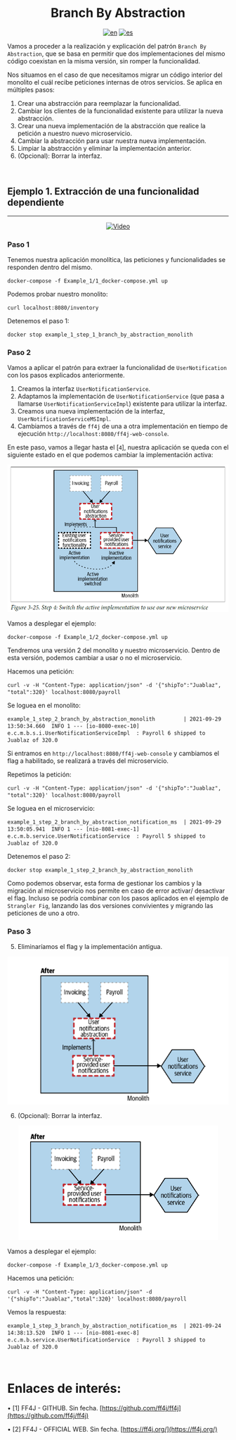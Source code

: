 <h1 align="center"><b>Branch By Abstraction</b></h1></div>
<div align="center">

[![en](https://img.shields.io/badge/lang-en-red.svg)](https://github.com/MasterCloudApps-Projects/Monolith-to-Microservices-Examples/tree/master/Branch_By_Abstraction/README.md)
[![es](https://img.shields.io/badge/lang-es-yellow.svg)](https://github.com/MasterCloudApps-Projects/Monolith-to-Microservices-Examples/tree/master/Branch_By_Abstraction/README.es.md)
</div>

Vamos a proceder a la realización y explicación del patrón ``Branch By Abstraction``, que se basa en permitir que dos implementaciones del mismo código coexistan en la misma versión, sin romper la funcionalidad.

Nos situamos en el caso de que necesitamos migrar un código interior del monolito el cuál recibe peticiones internas de otros servicios. Se aplica en múltiples pasos:
1. Crear una abstracción para reemplazar la funcionalidad.
2. Cambiar los clientes de la funcionalidad existente para utilizar la nueva abstracción.
3. Crear una nueva implementación de la abstracción que realice la petición a nuestro nuevo microservicio.
4. Cambiar la abstracción para usar nuestra nueva implementación.
5. Limpiar la abstracción y eliminar la implementación anterior.
6. (Opcional): Borrar la interfaz.

<br>

## **Ejemplo 1. Extracción de una funcionalidad dependiente**
____________________________________________________________
<div align="center">

[![Video](https://img.youtube.com/vi/XcbroWk0JNM/0.jpg)](https://www.youtube.com/watch?v=XcbroWk0JNM)
</div>

### **Paso 1**
Tenemos nuestra aplicación monolítica, las peticiones y funcionalidades se responden dentro del mismo.
```
docker-compose -f Example_1/1_docker-compose.yml up
```

Podemos probar nuestro monolito:
```
curl localhost:8080/inventory
```

Detenemos el paso 1:
```
docker stop example_1_step_1_branch_by_abstraction_monolith
```

### **Paso 2**
Vamos a aplicar el patrón para extraer la funcionalidad de `UserNotification` con los pasos explicados anteriormente.

1. Creamos la interfaz `UserNotificationService`.
2. Adaptamos la implementación de `UserNotificationService` (que pasa a llamarse `UserNotificationServiceImpl`) existente para utilizar la interfaz.
3. Creamos una nueva implementación de la interfaz, `UserNotificationServiceMSImpl`.
4. Cambiamos a través de `ff4j` de una a otra implementación en tiempo de ejecución `http://localhost:8080/ff4j-web-console`.

En este paso, vamos a llegar hasta el [``4``], nuestra aplicación se queda con el siguiente estado en el que podemos cambiar la implementación activa:

<div align="center">

![alt text](3.25_branch_by_abstraction.png)
</div>

Vamos a desplegar el ejemplo:
```
docker-compose -f Example_1/2_docker-compose.yml up
```
Tendremos una versión 2 del monolito y nuestro microservicio. Dentro de esta versión, podemos cambiar a usar o no el microservicio.

Hacemos una petición:
```
curl -v -H "Content-Type: application/json" -d '{"shipTo":"Juablaz", "total":320}' localhost:8080/payroll
```

Se loguea en el monolito:

```
example_1_step_2_branch_by_abstraction_monolith         | 2021-09-29 13:50:34.660  INFO 1 --- [io-8080-exec-10] e.c.m.b.s.i.UserNotificationServiceImpl  : Payroll 6 shipped to Juablaz of 320.0   
```

Si entramos en `http://localhost:8080/ff4j-web-console` y cambiamos el flag a habilitado, se realizará a través del microservicio.

Repetimos la petición:

```
curl -v -H "Content-Type: application/json" -d '{"shipTo":"Juablaz", "total":320}' localhost:8080/payroll
```

Se loguea en el microservicio:
```
example_1_step_2_branch_by_abstraction_notification_ms  | 2021-09-29 13:50:05.941  INFO 1 --- [nio-8081-exec-1] e.c.m.b.service.UserNotificationService  : Payroll 5 shipped to Juablaz of 320.0   
```

Detenemos el paso 2:
```
docker stop example_1_step_2_branch_by_abstraction_monolith
```

Como podemos observar, esta forma de gestionar los cambios y la migración al microservicio nos permite en caso de error activar/ desactivar el flag.
Incluso se podría combinar con los pasos aplicados en el ejemplo de `Strangler Fig`, lanzando las dos versiones convivientes y migrando las peticiones de uno a otro.

### **Paso 3**
5. Eliminaríamos el flag y la implementación antigua.

<div align="center">

![alt text](3.27_branch_by_abstraction.png)
</div>

6. (Opcional): Borrar la interfaz.

<div align="center">

![alt text](3.28_branch_by_abstraction.png)
</div>

Vamos a desplegar el ejemplo:

```
docker-compose -f Example_1/3_docker-compose.yml up
```

Hacemos una petición:
```
curl -v -H "Content-Type: application/json" -d '{"shipTo":"Juablaz","total":320}' localhost:8080/payroll
```

Vemos la respuesta:
```
example_1_step_3_branch_by_abstraction_notification_ms  | 2021-09-24 14:38:13.520  INFO 1 --- [nio-8081-exec-8] e.c.m.b.service.UserNotificationService  : Payroll 3 shipped to Juablaz of 320.0
```

<br>

# Enlaces de interés:

•	[1] FF4J - GITHUB. Sin fecha. [https://github.com/ff4j/ff4j](https://github.com/ff4j/ff4j)

•	[2] FF4J - OFFICIAL WEB. Sin fecha. [https://ff4j.org/](https://ff4j.org/)